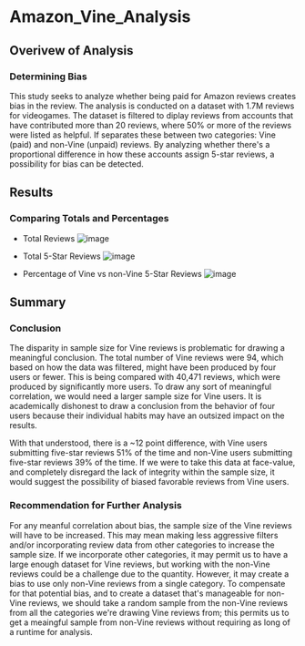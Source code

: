 # Amazon_Vine_Analysis

## Overivew of Analysis

### Determining Bias
This study seeks to analyze whether being paid for Amazon reviews creates bias in the review. The analysis is conducted on a dataset with 1.7M reviews for videogames. The dataset is filtered to diplay reviews from accounts that have contributed more than 20 reviews, where 50% or more of the reviews were listed as helpful. If separates these between two categories: Vine (paid) and non-Vine (unpaid) reviews. By analyzing whether there's a proportional difference in how these accounts assign 5-star reviews, a possibility for bias can be detected.

## Results

### Comparing Totals and Percentages

* Total Reviews
![image](https://user-images.githubusercontent.com/24308495/149827320-73cc96e4-58da-499a-9985-3a793d78377b.png)



* Total 5-Star Reviews
![image](https://user-images.githubusercontent.com/24308495/149827281-26e7f7df-d451-429a-b99b-4920ee82fc38.png)



* Percentage of Vine vs non-Vine 5-Star Reviews
![image](https://user-images.githubusercontent.com/24308495/149827375-e8bc0417-553c-43d5-bb50-b37ac3c63504.png)



## Summary

### Conclusion 
The disparity in sample size for Vine reviews is problematic for drawing a meaningful conclusion. The total number of Vine reviews were 94, which based on how the data was filtered, might have been produced by four users or fewer. This is being compared with 40,471 reviews, which were produced by significantly more users. To draw any sort of meaningful correlation, we would need a larger sample size for Vine users. It is academically dishonest to draw a conclusion from the behavior of four users because their individual habits may have an outsized impact on the results.

With that understood, there is a ~12 point difference, with Vine users submitting five-star reviews 51% of the time and non-Vine users submitting five-star reviews 39% of the time. If we were to take this data at face-value, and completely disregard the lack of integrity within the sample size, it would suggest the possibility of biased favorable reviews from Vine users.

### Recommendation for Further Analysis
For any meanful correlation about bias, the sample size of the Vine reviews will have to be increased. This may mean making less aggressive filters and/or incorporating review data from other categories to increase the sample size. If we incorporate other categories, it may permit us to have a large enough dataset for Vine reviews, but working with the non-Vine reviews could be a challenge due to the quantity. However, it may create a bias to use only non-Vine reviews from a single category. To compensate for that potential bias, and to create a dataset that's manageable for non-Vine reviews, we should take a random sample from the non-Vine reviews from all the categories we're drawing Vine reviews from; this permits us to get a meaingful sample from non-Vine reviews without requiring as long of a runtime for analysis.
